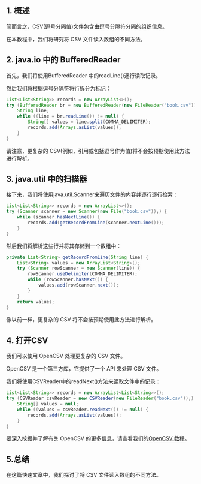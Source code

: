 ## 1. 概述

简而言之，CSV(逗号分隔值)文件包含由逗号分隔符分隔的组织信息。

在本教程中，我们将研究将 CSV 文件读入数组的不同方法。

## 2. java.io 中的 BufferedReader

首先，我们将使用BufferedReader 中的readLine()逐行读取记录。

然后我们将根据逗号分隔符将行拆分为标记：

```java
List<List<String>> records = new ArrayList<>();
try (BufferedReader br = new BufferedReader(new FileReader("book.csv"))) {
    String line;
    while ((line = br.readLine()) != null) {
        String[] values = line.split(COMMA_DELIMITER);
        records.add(Arrays.asList(values));
    }
}
```

请注意，更复杂的 CSV(例如，引用或包括逗号作为值)将不会按预期使用此方法进行解析。

## 3. java.util 中的扫描器

接下来，我们将使用java.util.Scanner来遍历文件的内容并逐行逐行检索：

```java
List<List<String>> records = new ArrayList<>();
try (Scanner scanner = new Scanner(new File("book.csv"));) {
    while (scanner.hasNextLine()) {
        records.add(getRecordFromLine(scanner.nextLine()));
    }
}
```

然后我们将解析这些行并将其存储到一个数组中：

```java
private List<String> getRecordFromLine(String line) {
    List<String> values = new ArrayList<String>();
    try (Scanner rowScanner = new Scanner(line)) {
        rowScanner.useDelimiter(COMMA_DELIMITER);
        while (rowScanner.hasNext()) {
            values.add(rowScanner.next());
        }
    }
    return values;
}
```

像以前一样，更复杂的 CSV 将不会按预期使用此方法进行解析。

## 4. 打开CSV

我们可以使用 OpenCSV 处理更复杂的 CSV 文件。

OpenCSV 是一个第三方库，它提供了一个 API 来处理 CSV 文件。

我们将使用CSVReader中的readNext()方法来读取文件中的记录：

```java
List<List<String>> records = new ArrayList<List<String>>();
try (CSVReader csvReader = new CSVReader(new FileReader("book.csv"));) {
    String[] values = null;
    while ((values = csvReader.readNext()) != null) {
        records.add(Arrays.asList(values));
    }
}
```

要深入挖掘并了解有关 OpenCSV 的更多信息，请查看我们的[OpenCSV 教程](https://www.baeldung.com/opencsv)。

## 5.总结

在这篇快速文章中，我们探讨了将 CSV 文件读入数组的不同方法。